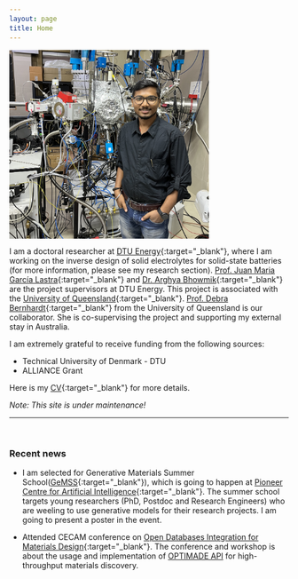 ```yaml
---
layout: page
title: Home
---
```


<p><img src="assets/fig/cpp.JPG" alt="Chiku Parida" align="middle" width="360px"></p>

I am a doctoral researcher at [DTU Energy](https://www.energy.dtu.dk/){:target="_blank"}, where I am working on the inverse design of solid electrolytes for solid-state batteries (for more information, please see my research section). [Prof. Juan Maria García Lastra](https://orbit.dtu.dk/en/persons/juan-maria-garc%C3%ADa-lastra){:target="_blank"} and [Dr. Arghya Bhowmik](https://orbit.dtu.dk/en/persons/arghya-bhowmik){:target="_blank"} are the project supervisors at DTU Energy. This project is associated with the [University of Queensland](https://aibn.uq.edu.au/){:target="_blank"}. [Prof. Debra Bernhardt](https://aibn.uq.edu.au/bernhardt){:target="_blank"} from the University of Queensland is our collaborator. She is co-supervising the project and supporting my external stay in Australia.


I am extremely grateful to receive funding from the following sources:     

* Technical University of Denmark - DTU 
* ALLIANCE Grant

Here is my [CV](assets/files/Chikuparida_dtu_energy_cv.pdf){:target="_blank"} for more details.

*Note: This site is under maintenance!*


---------------------------------
<br>

### Recent news


<!-- 
comment out the unecessary things
 -->
* I am selected for Generative Materials Summer School([GeMSS](https://gemss.ai/){:target="_blank"}), which is going to happen at [Pioneer Centre for Artificial Intelligence](https://www.aicentre.dk/){:target="_blank"}. The summer school targets young researchers (PhD, Postdoc and Research Engineers) who are weeling to use generative models for their research projects. I am going to present a poster in the event. 

* Attended CECAM conference on [Open Databases Integration for Materials Design](https://www.cecam.org/workshop-details/1208){:target="_blank"}. The conference and workshop is about the usage and implementation of [OPTIMADE API](https://www.optimade.org/) for high-throughput materials discovery.




